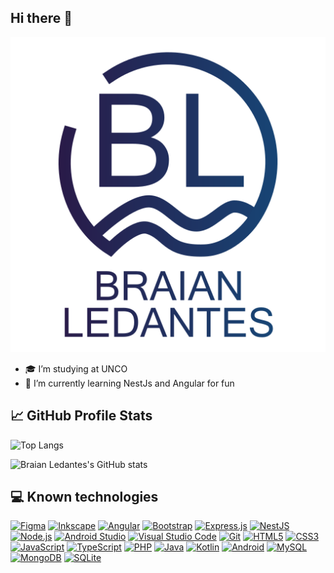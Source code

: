 ## Hi there 👋

![Braian Ledantes's logo](https://github.com/braianledantes/braianledantes/blob/main/logo.png)

- 🎓 I’m studying at UNCO
- 🌱 I’m currently learning NestJs and Angular for fun

## 📈 GitHub Profile Stats
![Top Langs](https://github-readme-stats.vercel.app/api/top-langs/?username=anuraghazra&layout=compact&theme=transparent )

![Braian Ledantes's GitHub stats](https://github-readme-stats.vercel.app/api?username=braianledantes&show_icons=true&layout=donut&theme=transparent )


## 💻 Known technologies
[![Figma](https://img.shields.io/badge/figma-%23F24E1E.svg?style=flat-square&logo=figma&logoColor=white)](https://img.shields.io/badge/figma-%23F24E1E.svg?style=flat-square&logo=figma&logoColor=white)
[![Inkscape](https://img.shields.io/badge/Inkscape-e0e0e0?style=flat-square&logo=inkscape&logoColor=080A13)](https://img.shields.io/badge/Inkscape-e0e0e0?style=flat-square&logo=inkscape&logoColor=080A13)
[![Angular](https://img.shields.io/badge/angular-%23DD0031.svg?style=flat-square&logo=angular&logoColor=white)](https://img.shields.io/badge/angular-%23DD0031.svg?style=flat-square&logo=angular&logoColor=white)
[![Bootstrap](https://img.shields.io/badge/bootstrap-%238511FA.svg?style=flat-square&logo=bootstrap&logoColor=white)](https://img.shields.io/badge/bootstrap-%238511FA.svg?style=flat-square&logo=bootstrap&logoColor=white)
[![Express.js](https://img.shields.io/badge/express.js-%23404d59.svg?style=flat-square&logo=express&logoColor=%2361DAFB)](https://img.shields.io/badge/express.js-%23404d59.svg?style=flat-square&logo=express&logoColor=%2361DAFB)
[![NestJS](https://img.shields.io/badge/nestjs-%23E0234E.svg?style=flat-square&logo=nestjs&logoColor=white)](https://img.shields.io/badge/nestjs-%23E0234E.svg?style=flat-square&logo=nestjs&logoColor=white)
[![Node.js](https://img.shields.io/badge/node.js-6DA55F?style=flat-square&logo=node.js&logoColor=white)](https://img.shields.io/badge/node.js-6DA55F?style=flat-square&logo=node.js&logoColor=white)
[![Android Studio](https://img.shields.io/badge/android%20studio-346ac1?style=flat-square&logo=android%20studio&logoColor=white)](https://img.shields.io/badge/android%20studio-346ac1?style=flat-square&logo=android%20studio&logoColor=white)
[![Visual Studio Code](https://img.shields.io/badge/Visual%20Studio%20Code-0078d7.svg?style=flat-square&logo=visual-studio-code&logoColor=white)](https://img.shields.io/badge/Visual%20Studio%20Code-0078d7.svg?style=flat-square&logo=visual-studio-code&logoColor=white)
[![Git](https://img.shields.io/badge/git-%23F05033.svg?style=flat-square&logo=git&logoColor=white)](https://img.shields.io/badge/git-%23F05033.svg?style=flat-square&logo=git&logoColor=white)
[![HTML5](https://img.shields.io/badge/html5-%23E34F26.svg?style=flat-square&logo=html5&logoColor=white)](https://img.shields.io/badge/html5-%23E34F26.svg?style=flat-square&logo=html5&logoColor=white)
[![CSS3](https://img.shields.io/badge/css3-%231572B6.svg?style=flat-square&logo=css3&logoColor=white)](https://img.shields.io/badge/css3-%231572B6.svg?style=flat-square&logo=css3&logoColor=white)
[![JavaScript](https://img.shields.io/badge/javascript-%23323330.svg?style=flat-square&logo=javascript&logoColor=%23F7DF1E)](https://img.shields.io/badge/javascript-%23323330.svg?style=flat-square&logo=javascript&logoColor=%23F7DF1E)
[![TypeScript](https://img.shields.io/badge/typescript-%23007ACC.svg?style=flat-square&logo=typescript&logoColor=white)](https://img.shields.io/badge/typescript-%23007ACC.svg?style=flat-square&logo=typescript&logoColor=white)
[![PHP](https://img.shields.io/badge/php-%23777BB4.svg?style=flat-square&logo=php&logoColor=white)](https://img.shields.io/badge/php-%23777BB4.svg?style=flat-square&logo=php&logoColor=white)
[![Java](https://img.shields.io/badge/java-%23ED8B00.svg?style=flat-square&logo=openjdk&logoColor=white)](https://img.shields.io/badge/java-%23ED8B00.svg?style=flat-square&logo=openjdk&logoColor=white)
[![Kotlin](https://img.shields.io/badge/kotlin-%237F52FF.svg?style=flat-square&logo=kotlin&logoColor=white)](https://img.shields.io/badge/kotlin-%237F52FF.svg?style=flat-square&logo=kotlin&logoColor=white)
[![Android](https://img.shields.io/badge/Android-3DDC84?style=flat-square&logo=android&logoColor=white)](https://img.shields.io/badge/Android-3DDC84?style=flat-square&logo=android&logoColor=white)
[![MySQL](https://img.shields.io/badge/mysql-4479A1.svg?style=flat-square&logo=mysql&logoColor=white)](https://img.shields.io/badge/mysql-4479A1.svg?style=flat-square&logo=mysql&logoColor=white)
[![MongoDB](https://img.shields.io/badge/MongoDB-%234ea94b.svg?style=flat-square&logo=mongodb&logoColor=white)](https://img.shields.io/badge/MongoDB-%234ea94b.svg?style=flat-square&logo=mongodb&logoColor=white)
[![SQLite](https://img.shields.io/badge/sqlite-%2307405e.svg?style=flat-square&logo=sqlite&logoColor=white)](https://img.shields.io/badge/sqlite-%2307405e.svg?style=flat-square&logo=sqlite&logoColor=white)
